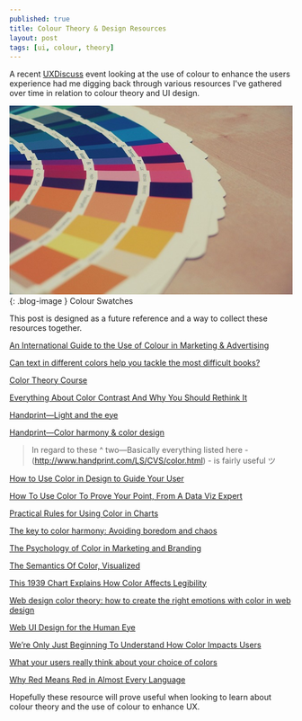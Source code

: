 ```yaml
---
published: true
title: Colour Theory & Design Resources
layout: post
tags: [ui, colour, theory]
---
```

A recent [UXDiscuss](http://uxdiscuss.com/use-colour-ux/) event looking at the use of colour to enhance the users experience had me digging back through various resources I've gathered over time in relation to colour theory and UI design.

![A Design Critique](https://raw.githubusercontent.com/whitingx/whitingx.github.io/master/_posts/images/colour-swatches.jpg "Colour Swatches"){: .blog-image }
<span class="blog-image-caption">Colour Swatches</span>

This post is designed as a future reference and a way to collect these resources together.

[An International Guide to the Use of Colour in Marketing & Advertising](https://www.six-degrees.com/an-international-guide-on-the-use-of-color-in-marketing-advertising/)

[Can text in different colors help you tackle the most difficult books?](http://mashable.com/2016/05/16/color-text-books/)

[Color Theory Course](http://www.digitaldesignacademy.com/color-theory)

[Everything About Color Contrast And Why You Should Rethink It](https://www.smashingmagazine.com/2014/10/color-contrast-tips-and-tools-for-accessibility/)

[Handprint—Light and the eye](http://www.handprint.com/HP/WCL/color1.html)

[Handprint—Color harmony & color design](http://www.handprint.com/HP/WCL/tech13.html)

> In regard to these ^ two—Basically everything listed here - (http://www.handprint.com/LS/CVS/color.html) - is fairly useful ツ

[How to Use Color in Design to Guide Your User](https://webdesignledger.com/how-to-use-color-in-design-to-guide-your-user/)

[How To Use Color To Prove Your Point, From A Data Viz Expert](https://www.fastcodesign.com/3062182/how-to-use-color-to-prove-your-point-from-a-data-viz-expert)

[Practical Rules for Using Color in Charts](http://www.perceptualedge.com/articles/visual_business_intelligence/rules_for_using_color.pdf)

[The key to color harmony: Avoiding boredom and chaos](https://thenextweb.com/creativity/2014/06/21/key-color-harmony-avoiding-boredom-chaos/)

[The Psychology of Color in Marketing and Branding](https://www.entrepreneur.com/article/233843)

[The Semantics Of Color, Visualized](https://www.fastcodesign.com/3039018/the-semantics-of-color-visualized)

[This 1939 Chart Explains How Color Affects Legibility](https://www.fastcodesign.com/3052263/this-1939-chart-explains-how-color-affects-legibility)

[Web design color theory: how to create the right emotions with color in web design](https://thenextweb.com/dd/2015/04/07/how-to-create-the-right-emotions-with-color-in-web-design/)

[Web UI Design for the Human Eye](https://www.uxpin.com/studio/ebooks/visual-web-ui-design-colors-space-contrast/)

[We’re Only Just Beginning To Understand How Color Impacts Users](https://www.fastcodesign.com/3063124/evidence/were-only-just-beginning-to-understand-how-color-impacts-users)

[What your users really think about your choice of colors](http://hackingui.com/design/what-your-users-really-think-about-your-choice-of-colors/)

[Why Red Means Red in Almost Every Language](http://nautil.us/issue/26/color/why-red-means-red-in-almost-every-language)

Hopefully these resource will prove useful when looking to learn about colour theory and the use of colour to enhance UX.
